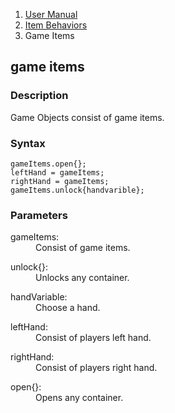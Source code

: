 <ol class="breadcrumb">
  <li><a href="#/docs/contents">User Manual</a></li>
  <li><a href="#/docs/item">Item Behaviors</a></li>
  <li class="active">Game Items</li>
</ol>

## game items

### Description

Game Objects consist of game items. 

### Syntax

	gameItems.open{}; 
	leftHand = gameItems;
	rightHand = gameItems;
	gameItems.unlock{handvarible};

### Parameters

<dl>
  <dt>gameItems:</dt>
  <dd>Consist of game items.</dd>
</dl>

<dl>
  <dt>unlock{}:</dt>
  <dd>Unlocks any container.</dd>
</dl>

<dl>
  <dt>handVariable:</dt>
  <dd>Choose a hand.</dd>
</dl>

<dl>
  <dt>leftHand:</dt>
  <dd>Consist of players left hand.</dd>
</dl>

<dl>
  <dt>rightHand:</dt>
  <dd>Consist of players right hand.</dd>
</dl>

<dl>
  <dt>open{}:</dt>
  <dd>Opens any container.</dd>
</dl>